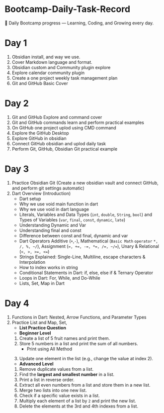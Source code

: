 # Bootcamp-Daily-Task-Record
🚀 Daily Bootcamp progress — Learning, Coding, and Growing every day.

# Day 1
1. Obsidian install, and way we use.
2. Cover Markdown language and format.
3. Obsidian custom and Community plugin explore
4. Explore calendar community plugin
5. Create a one project weekly task management plan 
6. Git and GitHub Basic Cover
# Day 2
1. Git and GitHub Explore and command cover
2. Git and GitHub commands learn and perform practical examples
3. On GitHub one  project uplod using CMD command
4. Explore the GitHub Desktop
5. Explore GitHub in obsidian
6. Connect GitHub obsidian and uplod daily task 
7. Perform Git, GitHub, Obsidian Git practical example 
# Day 3
1. Practice Obsidian Git (Create a new obsidian vault and connect GitHub, and perform git settings automatic)
2. Dart Overview (Introduction)
	- Dart setup
	- Why we use void main function in dart
	- Why we use void in dart language
	- Literals, Variables and Data Types (`int`, `double`, `String`, `bool`) and Types of Variables (`var`, `final`, `const`, `dynamic`, `late`)
	- Understanding Dynamic and Var
	- Understanding final and const
	- Difference between const and final, dynamic and var 
	- Dart Operators Additive (`+`,`-`), Mathematical (`Basic Math` `operator` `*, /, %, ~/`), Assignment (`=, +=, -=, *=, /=, ~/=`), Unary & Relational (`<, >, >=, <=`)
	- Strings Explained: Single-Line, Multiline, escape characters & Interpolation
	- How to index works in string
	- Conditional Statements in Dart: if, else, else if & Ternary Operator
	- Loops in Dart: For, While, and Do-While
	- Lists, Set, Map in Dart
# Day 4
1. Functions in Dart: Nested, Arrow Functions, and Parameter Types 
2. Practice List and Map, Set,  
	- **List Practice Question**
	- **Beginner Level**
	1. Create a list of 5 fruit names and print them.
    2. Store 5 numbers in a list and print the sum of all numbers.
		-  Print using All Method
		> 
    3. Update one element in the list (e.g., change the value at index 2).
	- **Advanced Level**
	1. Remove duplicate values from a list.
    2. Find the **largest and smallest number** in a list.
    3. Print a list in reverse order.
    4. Extract all even numbers from a list and store them in a new list.
    5. Merge two lists into one new list.
    6. Check if a specific value exists in a list.
    7. Multiply each element of a list by `2` and print the new list.
    8. Delete the elements at the 3rd and 4th indexes from a list.
